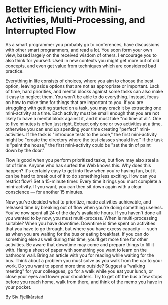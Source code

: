 # Better Efficiency with Mini-Activities, Multi-Processing, and Interrupted Flow

As a smart programmer you probably go to conferences, have discussions with other smart programmers, and read a lot. You soon form your own view, based largely on the received wisdom of others. I encourage you to also think for yourself. Used in new contexts you might get more out of old concepts, and even get value from techniques which are considered bad practice.

Everything in life consists of choices, where you aim to choose the best option, leaving aside options that are not as appropriate or important. Lack of time, hard priorities, and mental blocks against some tasks can also make it easy to neglect them. You won't be able to do everything. Instead, focus on how to make time for things that are important to you. If you are struggling with getting started on a task, you may crack it by extracting one mini-activity at a time. Each activity must be small enough that you are not likely to have a mental block against it, and it must take "no time at all". One to five minutes is often just right. Extract only one or two activities at a time, otherwise you can end up spending your time creating "perfect" mini-activities. If the task is "introduce tests to the code," the first mini-activity might be "create the directory where the test classes should live." If the task is "paint the house," the first mini-activity could be "set the tin of paint down by the door."

Flow is good when you perform prioritized tasks, but flow may also steal a lot of time. Anyone who has surfed the Web knows this. Why does this happen? It's certainly easy to get into flow when you're having fun, but it can be hard to break out of it to do something less exciting. How can you restrict flow? Set a 15-minute timer. Every time it rings you must complete a mini-activity. If you want, you can then sit down again with a clear conscience — for another 15 minutes.

Now you've decided what to prioritize, made activities achievable, and released time by breaking out of flow when you're doing something useless. You've now spent all 24 of the day's available hours. If you haven't done all you wanted to by now, you must multi-process. When is multi-processing suitable? When you have downtime. Downtime is time spent on activities that you have to go through, but where you have excess capacity — such as when you are waiting for the bus or eating breakfast. If you can do something else as well during this time, you'll get more time for other activities. Be aware that downtime may come and prepare things to fill it with. Hang a sheet of paper with something you want to learn on the bathroom wall. Bring an article with you for reading while waiting for the bus. Think about a problem you must solve as you walk from the car to your work. Do you want to spend more time outside? Suggest a "walking meeting" for your colleagues, go for a walk while you eat your lunch, or close your eyes and lower your shoulders. Try to get off the bus a few stops before you reach home, walk from there, and think of the memo you have in your pocket.

By [Siv Fjellkårstad](http://programmer.97things.oreilly.com/wiki/index.php/Siv_Fjellk%C3%A5rstad)
